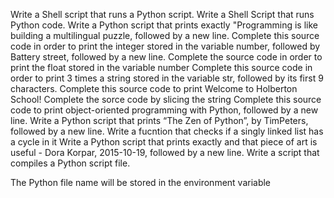 Write a Shell script that runs a Python script.
Write a Shell Script that runs Python code.
Write a Python script that prints exactly "Programming is like building a multilingual puzzle, followed by a new line.
Complete this source code in order to print the integer stored in the variable number, followed by Battery street, followed by a new line.
Complete the source code in order to print the float stored in the variable number
Complete this source code in order to print 3 times a string stored in the variable str, followed by its first 9 characters.
Complete this source code to print Welcome to Holberton School!
Complete the sorce code by slicing the string
Complete this source code to print object-oriented programming with Python, followed by a new line.
Write a Python script that prints “The Zen of Python”, by TimPeters, followed by a new line.
Write a fucntion that checks if a singly linked list has a cycle in it
Write a Python script that prints exactly and that piece of art is useful - Dora Korpar, 2015-10-19, followed by a new line.
Write a script that compiles a Python script file.

The Python file name will be stored in the environment variable 
